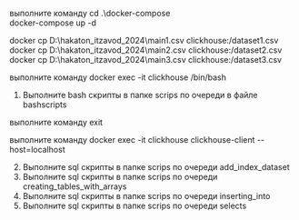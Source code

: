 выполните команду 
cd .\docker-compose\
docker-compose up -d

docker cp D:\hakaton_itzavod_2024\main1.csv clickhouse:/dataset1.csv
docker cp D:\hakaton_itzavod_2024\main2.csv clickhouse:/dataset2.csv
docker cp D:\hakaton_itzavod_2024\main3.csv clickhouse:/dataset3.csv


выполните команду
docker exec -it clickhouse /bin/bash

1) Выполните bash скрипты в папке scrips по очереди в файле bashscripts

выполните команду 
exit

выполните команду
docker exec -it clickhouse clickhouse-client --host=localhost

2) Выполните sql скрипты в папке scrips по очереди add_index_dataset
3) Выполните sql скрипты в папке scrips по очереди creating_tables_with_arrays
4) Выполните sql скрипты в папке scrips по очереди inserting_into
5) Выполните sql скрипты в папке scrips по очереди selects